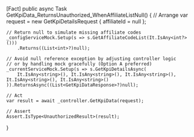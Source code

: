 [Fact]
public async Task GetKpiData_ReturnsUnauthorized_WhenAffiliateListNull()
{
    // Arrange
    var request = new GetKpiDetailsRequest
    {
        affiliateId = null
    };

    // Return null to simulate missing affiliate codes
    _configServiceMock.Setup(s => s.GetAffiliateCodeList(It.IsAny<int?>()))
        .Returns((List<int>?)null);

    // Avoid null reference exception by adjusting controller logic
    // or by handling mock gracefully (Option A preferred)
    _currentServiceMock.Setup(s => s.GetKpiDetailsAsync(
        It.IsAny<string>(), It.IsAny<string>(), It.IsAny<string>(), It.IsAny<string>(), It.IsAny<string>()
    )).ReturnsAsync((List<GetKpiDataResponse>?)null);

    // Act
    var result = await _controller.GetKpiData(request);

    // Assert
    Assert.IsType<UnauthorizedResult>(result);
}
